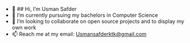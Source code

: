- 👋 ## Hi, I’m Usman Safder
- 👀 I’m currently pursuing my bachelors in Computer Science
- 💞️ I’m looking to collaborate on open source projects and to display my own work
- 📫 Reach me at my email:
  Usmansafderktk@gmail.com

<!---
usmansafdarktk/usmansafdarktk is a ✨ special ✨ repository because its `README.md` (this file) appears on your GitHub profile.
You can click the Preview link to take a look at your changes.
--->
